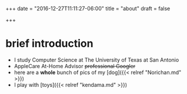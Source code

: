 +++
date = "2016-12-27T11:11:27-06:00"
title = "about"
draft = false

+++

 # brief introduction

 * I study Computer Science at The University of Texas at San Antonio
 * AppleCare At-Home Advisor ~~professional Googler~~
 * here are a **whole** bunch of pics of my [dog]({{< relref "Norichan.md" >}})
 * I play with [toys]({{< relref "kendama.md" >}})
 